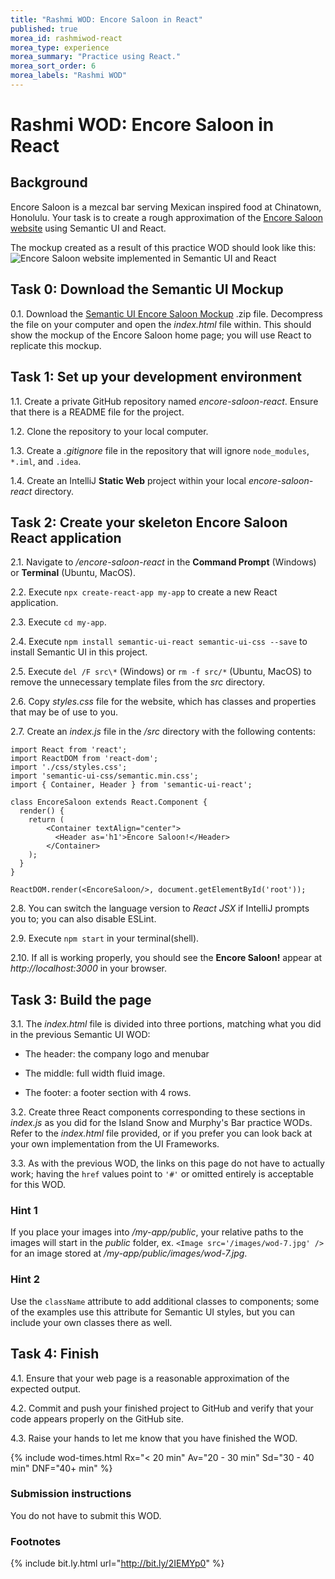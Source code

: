 ```yaml
---
title: "Rashmi WOD: Encore Saloon in React"
published: true
morea_id: rashmiwod-react
morea_type: experience
morea_summary: "Practice using React."
morea_sort_order: 6
morea_labels: "Rashmi WOD"
---
```


# Rashmi WOD: Encore Saloon in React

## Background

Encore Saloon is a mezcal bar serving Mexican inspired food at Chinatown, Honolulu.  Your task is to create a rough approximation of the [Encore Saloon website](https://www.encoresaloon.com) using Semantic UI and React.

The mockup created as a result of this practice WOD should look like this:
<img src="rwod-encore-react-solution.png" alt="Encore Saloon website implemented in Semantic UI and React" class="img-responsive">


## Task 0: Download the Semantic UI Mockup

0.1. Download the [Semantic UI Encore Saloon Mockup](rwod-encore-saloon-semantic-mockup.zip) .zip file.  Decompress the file on your computer and open the *index.html* file within.  This should show the mockup of the Encore Saloon home page; you will use React to replicate this mockup.

## Task 1: Set up your development environment

1.1. Create a private GitHub repository named *encore-saloon-react*.  Ensure that there is a README file for the project.

1.2. Clone the repository to your local computer.

1.3. Create a *.gitignore* file in the repository that will ignore `node_modules`, `*.iml`, and `.idea`.

1.4. Create an IntelliJ **Static Web** project within your local *encore-saloon-react* directory.

## Task 2: Create your skeleton Encore Saloon React application

2.1. Navigate to */encore-saloon-react* in the **Command Prompt** (Windows) or **Terminal** (Ubuntu, MacOS).

2.2. Execute `npx create-react-app my-app` to create a new React application.

2.3. Execute `cd my-app`.

2.4. Execute `npm install semantic-ui-react semantic-ui-css --save` to install Semantic UI in this project.

2.5. Execute `del /F src\*` (Windows) or `rm -f src/*` (Ubuntu, MacOS) to remove the unnecessary template files from the *src* directory.

2.6. Copy *styles.css* file for the website, which has classes and properties that may be of use to you.

2.7. Create an *index.js* file in the _/src_ directory with the following contents:

```
import React from 'react';
import ReactDOM from 'react-dom';
import './css/styles.css';
import 'semantic-ui-css/semantic.min.css';
import { Container, Header } from 'semantic-ui-react';

class EncoreSaloon extends React.Component {
  render() {
    return (
        <Container textAlign="center">
          <Header as='h1'>Encore Saloon!</Header>
        </Container>
    );
  }
}

ReactDOM.render(<EncoreSaloon/>, document.getElementById('root'));
```

2.8. You can switch the language version to *React JSX* if IntelliJ prompts you to; you can also disable ESLint.

2.9. Execute `npm start` in your terminal(shell).

2.10. If all is working properly, you should see the **Encore Saloon!** appear at *http://localhost:3000* in your browser.

## Task 3: Build the page

3.1. The *index.html* file is divided into three portions, matching what you did in the previous Semantic UI WOD:

  * The header: the company logo and menubar

  * The middle: full width fluid image.

  * The footer: a footer section with 4 rows.
  
3.2. Create three React components corresponding to these sections in _index.js_ as you did for the Island Snow and Murphy's Bar practice WODs.  Refer to the _index.html_ file provided, or if you prefer you can look back at your own implementation from the UI Frameworks.

3.3. As with the previous WOD, the links on this page do not have to actually work; having the `href` values point to `'#'` or omitted entirely is acceptable for this WOD.

### Hint 1

If you place your images into _/my-app/public_, your relative paths to the images will start in the _public_ folder, ex. `<Image src='/images/wod-7.jpg' />` for an image stored at _/my-app/public/images/wod-7.jpg_.

### Hint 2

Use the `className` attribute to add additional classes to components; some of the examples use this attribute for Semantic UI styles, but you can include your own classes there as well.

## Task 4: Finish

4.1. Ensure that your web page is a reasonable approximation of the expected output.

4.2. Commit and push your finished project to GitHub and verify that your code appears properly on the GitHub site.

4.3. Raise your hands to let me know that you have finished the WOD.

{% include wod-times.html Rx="< 20 min" Av="20 - 30 min" Sd="30 - 40 min" DNF="40+ min" %}

### Submission instructions

You do not have to submit this WOD.

### Footnotes

{% include bit.ly.html url="http://bit.ly/2IEMYp0" %}
